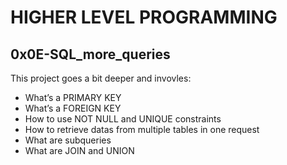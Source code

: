 # HIGHER LEVEL PROGRAMMING

## 0x0E-SQL_more_queries

This project goes a bit deeper and invovles:
- What’s a PRIMARY KEY
- What’s a FOREIGN KEY
- How to use NOT NULL and UNIQUE constraints
- How to retrieve datas from multiple tables in one request
- What are subqueries
- What are JOIN and UNION
